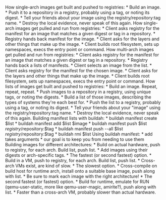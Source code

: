 How single-arch images get built and pushed to registries:
	* Build an image.
	* Push it to a repository in a registry, probably using a tag, or noting its digest.
	* Tell your friends about your image using the registry/repository:tag name.
	* Destroy the local evidence, never speak of this again.
How single-arch images get pulled and run from registries:
	* Client asks registry for the manifest for an image that matches a given digest or tag in a repository.
	* Registry hands back manifest for the image.
	* Client asks for the layers and other things that make up the image.
	* Client builds root filesystem, sets up namespaces, execs the entry point or command.
How multi-arch images get pulled and run from registries:
	* Client asks registry for the manifest for an image that matches a given digest or tag in a repository.
	* Registry hands back a lists of manifests.
	* Client selects an image from the list.
	* Client asks registry for the manifest for the chosen image.
	* Client asks for the layers and other things that make up the image.
	* Client builds root filesystem, sets up namespaces, execs the entry point or command.
How lists of images get built and pushed to registries:
	* Build an image.  Repeat, repeat, repeat.
	* Push images to a repository in a registry, using unique tags, or noting the digests.
	* Build a list of those images, describing the types of systems they're each best for.
	* Push the list to a registry, probably using a tag, or noting its digest.
	* Tell your friends about your "image" using the registry/repository:tag name.
	* Destroy the local evidence, never speak of this again.
Building manifest lists with buildah:
	* buildah manifest create $list
	* buildah manifest add $list $image
	* buildah manifest push $list $registry/$repository:$tag
	* buildah manifest push --all $list $registry/$repository:$tag
	* buildah rmi $list
Using buildah manifest:
	* add takes arguments
	* our goal is to keep you from needing to use them
Building images for different architectures:
	* Build on actual hardware, push to registry, for each arch.  Build list, push list.
		* Add images using their digests or arch-specific tags.
		* The fastest (or second fastest) option.
	* Build in a VM, push to registry, for each arch.  Build list, push list.
		* Cross-arch VMs exist, are kind of slow.
		* The slowest option.
	* Cross-compile on build host for runtime arch, install onto a suitable base image, push along with list.
		* Be sure to mark each image with the right architecture!
		* The second fastest (or fastest) option.
	* Build for runtime, emulate for RUN (qemu-user-static, more like qemu-user-magic, amirite?), push along with list.
		* Faster than a cross-arch VM, probably slower than actual hardware.
